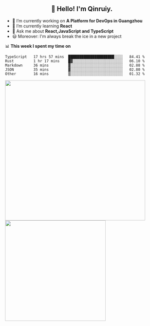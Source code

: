 <h2 align="center">👋 Hello! I'm Qinruiy.</h2>


- 🔭 I’m currently working on **A Platform for DevOps in Guangzhou**
- 🌱 I’m currently learning **React**
- 💬 Ask me about **React,JavaScript and TypeScript**
- 😃 Moreover: I'm always break the ice in a new project

📊 **This week I spent my time on**

<!--START_SECTION:waka-->
```text
TypeScript   17 hrs 57 mins  █████████████████████░░░░   84.41 % 
Rust         1 hr 17 mins    █▓░░░░░░░░░░░░░░░░░░░░░░░   06.10 % 
Markdown     36 mins         ▓░░░░░░░░░░░░░░░░░░░░░░░░   02.88 % 
JSON         35 mins         ▓░░░░░░░░░░░░░░░░░░░░░░░░   02.80 % 
Other        16 mins         ▒░░░░░░░░░░░░░░░░░░░░░░░░   01.32 % 
```
<!--END_SECTION:waka-->

<p>
<img align="left" width="460" src="https://github-readme-stats.vercel.app/api?username=Qinruiy&custom_title=Qrinruiy's Github Stats&theme=graywhite&hide_border=true"/> <img align="left" width="330" src="https://github-readme-stats.vercel.app/api/top-langs/?username=Qinruiy&layout=compact&theme=graywhite&hide_border=true"/>
</p>
